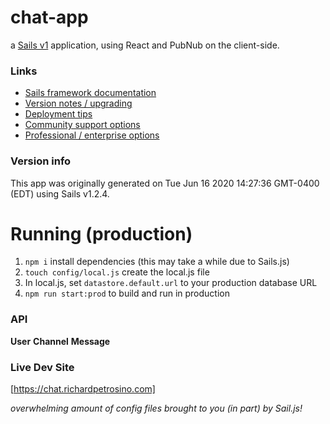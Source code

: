 # chat-app

a [Sails v1](https://sailsjs.com) application, using React and PubNub on the client-side.

### Links

-   [Sails framework documentation](https://sailsjs.com/get-started)
-   [Version notes / upgrading](https://sailsjs.com/documentation/upgrading)
-   [Deployment tips](https://sailsjs.com/documentation/concepts/deployment)
-   [Community support options](https://sailsjs.com/support)
-   [Professional / enterprise options](https://sailsjs.com/enterprise)

### Version info

This app was originally generated on Tue Jun 16 2020 14:27:36 GMT-0400 (EDT) using Sails v1.2.4.

# Running (production)

1. `npm i` install dependencies (this may take a while due to Sails.js)
2. `touch config/local.js` create the local.js file
3. In local.js, set `datastore.default.url` to your production database URL
4. `npm run start:prod` to build and run in production

### API

**User**
**Channel**
**Message**

### Live Dev Site

[https://chat.richardpetrosino.com]

_overwhelming amount of config files brought to you (in part) by Sail.js!_
